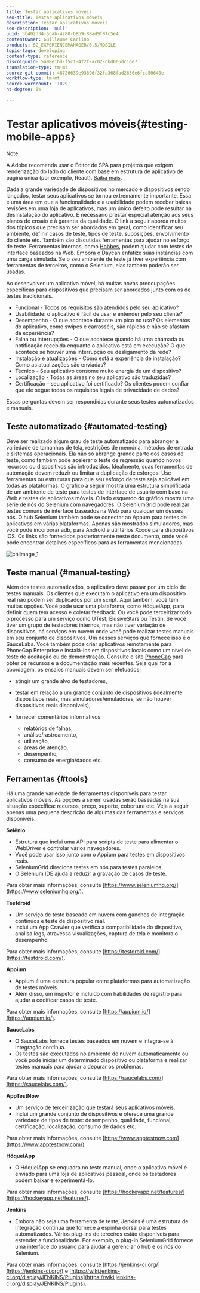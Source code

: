 ```yaml
---
title: Testar aplicativos móveis
seo-title: Testar aplicativos móveis
description: Testar aplicativos móveis
seo-description: 'null'
uuid: 3b402d34-5cab-4280-b8b9-88ad9f8fc5e4
contentOwner: Guillaume Carlino
products: SG_EXPERIENCEMANAGER/6.5/MOBILE
topic-tags: developing
content-type: reference
discoiquuid: 5a98e1bd-f5c1-4f2f-ac02-dbd005dc1de7
translation-type: tm+mt
source-git-commit: 48726639e93696f32fa368fad2630e6fca50640e
workflow-type: tm+mt
source-wordcount: '1029'
ht-degree: 0%

---
```



# Testar aplicativos móveis{#testing-mobile-apps}

>[!NOTE]
>
>A Adobe recomenda usar o Editor de SPA para projetos que exigem renderização do lado do cliente com base em estrutura de aplicativo de página única (por exemplo, React). [Saiba mais](/help/sites-developing/spa-overview.md).

Dada a grande variedade de dispositivos no mercado e dispositivos sendo lançados, testar seus aplicativos se tornou extremamente importante. Essa é uma área em que a funcionalidade e a usabilidade podem receber baixas revisões em uma loja de aplicativos, mas um único defeito pode resultar na desinstalação do aplicativo. É necessário prestar especial atenção aos seus planos de ensaio e à garantia da qualidade. O link a seguir aborda muitos dos tópicos que precisam ser abordados em geral, como identificar seu ambiente, definir casos de teste, tipos de teste, suposições, envolvimento do cliente etc. Também são discutidas ferramentas para ajudar no esforço de teste. Ferramentas internas, como [Hobbes](/help/sites-developing/hobbes.md), podem ajudar com testes de interface baseados na Web. [Embora o ](/help/sites-developing/tough-day.md) Daycan enfatize suas instâncias com uma carga simulada. Se o seu ambiente de teste já tiver experiência com ferramentas de terceiros, como o Selenium, elas também poderão ser usadas.

Ao desenvolver um aplicativo móvel, há muitas novas preocupações específicas para dispositivos que precisam ser abordados junto com os de testes tradicionais.

* Funcional - Todos os requisitos são atendidos pelo seu aplicativo?
* Usabilidade: o aplicativo é fácil de usar e entender pelo seu cliente?
* Desempenho - O que acontece durante um pico no uso? Os elementos do aplicativo, como swipes e carrosséis, são rápidos e não se afastam da experiência?
* Falha ou interrupções - O que acontece quando há uma chamada ou notificação recebida enquanto o aplicativo está em execução? O que acontece se houver uma interrupção ou desligamento da rede?
* Instalação e atualizações - Como está a experiência de instalação? Como as atualizações são enviadas?
* Técnico - Seu aplicativo consome muito energia de um dispositivo?
* Localização - Todas as áreas no seu aplicativo são traduzidas?
* Certificação - seu aplicativo foi certificado? Os clientes podem confiar que ele segue todos os requisitos legais de privacidade de dados?

Essas perguntas devem ser respondidas durante seus testes automatizados e manuais.

## Teste automatizado {#automated-testing}

Deve ser realizado algum grau de teste automatizado para abranger a variedade de tamanhos de tela, restrições de memória, métodos de entrada e sistemas operacionais. Ela não só abrange grande parte dos casos de teste, como também pode acelerar o teste de regressão quando novos recursos ou dispositivos são introduzidos. Idealmente, suas ferramentas de automação devem reduzir ou limitar a duplicação de esforços. Use ferramentas ou estruturas para que seu esforço de teste seja aplicável em todas as plataformas. O gráfico a seguir mostra uma estrutura simplificada de um ambiente de teste para testes de interface de usuário com base na Web e testes de aplicativos móveis. O lado esquerdo do gráfico mostra uma série de nós do Selenium com navegadores. O SeleniumGrid pode realizar testes comuns de interface baseados na Web para qualquer um desses nós. O hub Selenium também pode se conectar ao Appum para testes de aplicativos em várias plataformas. Apenas são mostrados simuladores, mas você pode incorporar adb, para Android e utilitários Xcode para dispositivos iOS. Os links são fornecidos posteriormente neste documento, onde você pode encontrar detalhes específicos para as ferramentas mencionadas.

![chlimage_1](assets/chlimage_1.jpeg)

## Teste manual {#manual-testing}

Além dos testes automatizados, o aplicativo deve passar por um ciclo de testes manuais. Os clientes que executam o aplicativo em um dispositivo real não podem ser duplicados por um script. Aqui também, você tem muitas opções. Você pode usar uma plataforma, como HóqueiApp, para definir quem tem acesso e coletar feedback. Ou você pode terceirizar todo o processo para um serviço como UTest, ElusiveStars ou Testin. Se você tiver um grupo de testadores internos, mas não tiver variação de dispositivos, há serviços em nuvem onde você pode realizar testes manuais em seu conjunto de dispositivos. Um desses serviços que fornece isso é o SauceLabs. Você também pode criar aplicativos remotamente para PhoneGap Enterprise e instalá-los em dispositivos locais como um nível de teste de aceitação ou de demonstração. Consulte o site [PhoneGap](https://phonegap.com/) para obter os recursos e a documentação mais recentes. Seja qual for a abordagem, os ensaios manuais devem ser efetuados;

* atingir um grande alvo de testadores,
* testar em relação a um grande conjunto de dispositivos (idealmente dispositivos reais, mas simuladores/emuladores, se não houver dispositivos reais disponíveis),
* fornecer comentários informativos:

   * relatórios de falhas,
   * análise/rastreamento,
   * utilização,
   * áreas de atenção,
   * desempenho,
   * consumo de energia/dados etc.

## Ferramentas {#tools}

Há uma grande variedade de ferramentas disponíveis para testar aplicativos móveis. As opções a serem usadas serão baseadas na sua situação específica: recursos, preço, suporte, cobertura etc. Veja a seguir apenas uma pequena descrição de algumas das ferramentas e serviços disponíveis.

**Selênio**

* Estrutura que inclui uma API para scripts de teste para alimentar o WebDriver e controlar vários navegadores.
* Você pode usar isso junto com o Appium para testes em dispositivos reais.
* SeleniumGrid direciona testes em nós para testes paralelos.
* O Selenium IDE ajuda a reduzir a gravação de casos de teste.

Para obter mais informações, consulte [https://www.seleniumhq.org/](https://www.seleniumhq.org/).

**Testdroid**

* Um serviço de teste baseado em nuvem com ganchos de integração contínuos e teste de dispositivo real.
* Inclui um App Crawler que verifica a compatibilidade do dispositivo, analisa logs, atravessa visualizações, captura de tela e monitora o desempenho.

Para obter mais informações, consulte [https://testdroid.com/](https://testdroid.com/).

**Appium**

* Appium é uma estrutura popular entre plataformas para automatização de testes móveis.
* Além disso, um inspetor é incluído com habilidades de registro para ajudar a codificar casos de teste.

Para obter mais informações, consulte [https://appium.io/](https://appium.io/).

**SauceLabs**

* O SauceLabs fornece testes baseados em nuvem e integra-se à integração contínua.
* Os testes são executados no ambiente de nuvem automaticamente ou você pode iniciar um determinado dispositivo ou plataforma e realizar testes manuais para ajudar a depurar os problemas.

Para obter mais informações, consulte [https://saucelabs.com/](https://saucelabs.com/).

**AppTestNow**

* Um serviço de terceirização que testará seus aplicativos móveis.
* Inclui um grande conjunto de dispositivos e oferece uma grande variedade de tipos de teste: desempenho, qualidade, funcional, certificação, localização, consumo de dados etc.

Para obter mais informações, consulte [https://www.apptestnow.com](https://www.apptestnow.com/).

**HóqueiApp**

* O HóqueiApp se enquadra no teste manual, onde o aplicativo móvel é enviado para uma loja de aplicativos pessoal, onde os testadores podem baixar e experimentá-lo.

Para obter mais informações, consulte [https://hockeyapp.net/features/](https://hockeyapp.net/features/).

**Jenkins**

* Embora não seja uma ferramenta de teste, Jenkins é uma estrutura de integração contínua que fornece a espinha dorsal para testes automatizados. Vários plug-ins de terceiros estão disponíveis para estender a funcionalidade. Por exemplo, o plug-in SeleniumGrid fornece uma interface do usuário para ajudar a gerenciar o hub e os nós do Selenium.

Para obter mais informações, consulte [https://jenkins-ci.org/](https://jenkins-ci.org/) e [https://wiki.jenkins-ci.org/display/JENKINS/Plugins](https://wiki.jenkins-ci.org/display/JENKINS/Plugins).
